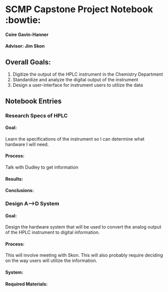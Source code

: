 # SCMP Capstone Project Notebook :bowtie:
#### Coire Gavin-Hanner
#### Advisor: Jim Skon

## Overall Goals: 
1. Digitize the output of the HPLC instrument in the Chemistry Department
2. Standardize and analyze the digital output of the instrument
3. Design a user-interface for instrument users to utilize the data

## **Notebook Entries**
### Research Specs of HPLC
#### Goal: 
Learn the specifications of the instrument so I can determine what hardware I will need.
#### Process:
Talk with Dudley to get information
#### Results:

#### Conclusions:

### Design A-->D System
#### Goal:
Design the hardware system that will be used to convert the analog output of the HPLC instrument to digital information.

#### Process:
This will involve meeting with Skon. This will also probably require deciding on the way users will utilize the information.

#### System:
#### Required Materials:



